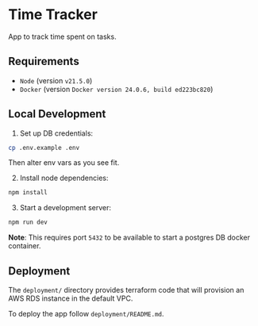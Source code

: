 # Time Tracker

App to track time spent on tasks.

## Requirements

- `Node` (version `v21.5.0`)
- `Docker` (version `Docker version 24.0.6, build ed223bc820`)

## Local Development

1. Set up DB credentials:

```bash
cp .env.example .env
```

Then alter env vars as you see fit.

2. Install node dependencies:

```bash
npm install
```

3. Start a development server:

```bash
npm run dev
```

**Note**: This requires port `5432` to be available to start a postgres DB docker container.

## Deployment

The `deployment/` directory provides terraform code that will provision an AWS RDS instance 
in the default VPC.

To deploy the app follow `deployment/README.md`.